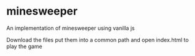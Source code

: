# minesweeper
An implementation of minesweeper using vanilla js

Download the files put them into a common path and open index.html to play the game
